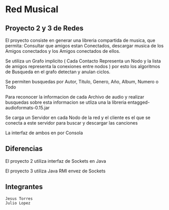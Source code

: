 Red Musical
==================
Proyecto 2 y 3 de Redes
------------------------

El proyecto consiste en generar una libreria compartida de musica, que permita: Consultar que amigos estan Conectados, descargar musica de los Amigos conectados y los Amigos conectados de ellos.

Se utiliza un Grafo implicito ( Cada Contacto Representa un Nodo y la lista de amigos representa la conexiones entre nodos ) por esto los algoritmos de Busqueda en el grafo detectan y anulan ciclos.

Se permiten busquedas por Autor, Titulo, Genero, Año, Album, Numero o Todo

Para reconocer la informacion de cada Archivo de audio y realizar busquedas sobre esta informacion se utliza una la libreria entagged-audioformats-0.15.jar

Se carga un Servidor en cada Nodo de la red y el cliente es el que se conecta a este servidor para buscar y descargar las canciones

La interfaz de ambos en por Consola

Diferencias
-----------

El proyecto 2 utiliza interfaz de Sockets en Java

El proyecto 3 utiliza Java RMI envez de Sockets

Integrantes
-----------
	Jesus Torres
	Julio Lopez


